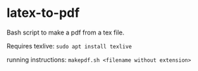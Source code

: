 # latex-to-pdf
Bash script to make a pdf from a tex file.

Requires texlive: ```sudo apt install texlive```

running instructions:
```makepdf.sh <filename without extension>```
